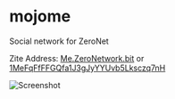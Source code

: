 # mojome

Social network for ZeroNet

Zite Address: [Me.ZeroNetwork.bit](http://127.0.0.1:43110/Me.ZeroNetwork.bit) or [1MeFqFfFFGQfa1J3gJyYYUvb5Lksczq7nH](http://127.0.0.1:43110/1MeFqFfFFGQfa1J3gJyYYUvb5Lksczq7nH)

![Screenshot](http://funkyimg.com/i/2BKNE.png)
